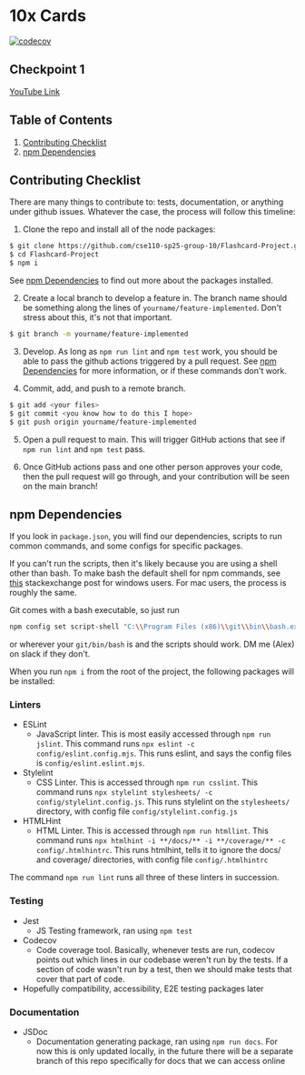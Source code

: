 # 10x Cards

[![codecov](https://codecov.io/gh/cse110-sp25-group-10/Flashcard-Project/graph/badge.svg?token=DAKDEQDBUL)](https://codecov.io/gh/cse110-sp25-group-10/Flashcard-Project)

## Checkpoint 1
[YouTube Link](https://youtu.be/rDQnm-aopik)

## Table of Contents
1. [Contributing Checklist](#contributing-checklist)
2. [npm Dependencies](#npm-dependencies)

## Contributing Checklist
There are many things to contribute to: tests, documentation, or anything under github issues. Whatever the case, the process will follow this timeline:

1. Clone the repo and install all of the node packages:

```bash
$ git clone https://github.com/cse110-sp25-group-10/Flashcard-Project.git
$ cd Flashcard-Project
$ npm i
```
See [npm Dependencies](#npm-dependencies) to find out more about the packages installed.

2. Create a local branch to develop a feature in. The branch name should be something along the lines of `yourname/feature-implemented`. Don't stress about this, it's not that important.

```bash
$ git branch -m yourname/feature-implemented
```

3. Develop. As long as `npm run lint` and `npm test` work, you should be able to pass the github actions triggered by a pull request. See [npm Dependencies](#npm-dependencies) for more information, or if these commands don't work.

4. Commit, add, and push to a remote branch.
```bash
$ git add <your files>
$ git commit <you know how to do this I hope>
$ git push origin yourname/feature-implemented
```

5. Open a pull request to main. This will trigger GitHub actions that see if `npm run lint` and `npm test` pass.

6. Once GitHub actions pass and one other person approves your code, then the pull request will go through, and your contribution will be seen on the main branch!

## npm Dependencies
If you look in `package.json`, you will find our dependencies, scripts to run common commands, and some configs for specific packages.

If you can't run the scripts, then it's likely because you are using a shell other than bash. To make bash the default shell for npm commands, see [this](https://stackoverflow.com/questions/23243353/how-to-set-shell-for-npm-run-scripts-in-windows) stackexchange post for windows users. For mac users, the process is roughly the same.

Git comes with a bash executable, so just run 

```bash
npm config set script-shell "C:\\Program Files (x86)\\git\\bin\\bash.exe" 
```

or wherever your `git/bin/bash` is and the scripts should work. DM me (Alex) on slack if they don't.

When you run `npm i` from the root of the project, the following packages will be installed:

### Linters
- ESLint
    - JavaScript linter. This is most easily accessed through `npm run jslint`. This command runs `npx eslint -c config/eslint.config.mjs`. This runs eslint, and says the config files is `config/eslint.eslint.mjs`.
- Stylelint
    - CSS Linter. This is accessed through `npm run csslint`. This command runs `npx stylelint stylesheets/ -c config/stylelint.config.js`. This runs stylelint on the `stylesheets/` directory, with config file `config/stylelint.config.js`
- HTMLHint
    - HTML Linter. This is accessed through `npm run htmllint`. This command runs `npx htmlhint -i **/docs/** -i **/coverage/** -c config/.htmlhintrc`. This runs htmlhint, tells it to ignore the docs/ and coverage/ directories, with config file `config/.htmlhintrc`

The command `npm run lint` runs all three of these linters in succession.

### Testing
- Jest
    - JS Testing framework, ran using `npm test`
- Codecov
    - Code coverage tool. Basically, whenever tests are run, codecov points out which lines in our codebase weren't run by the tests. If a section of code wasn't run by a test, then we should make tests that cover that part of code.
- Hopefully compatibility, accessibility, E2E testing packages later

### Documentation
- JSDoc
    - Documentation generating package, ran using `npm run docs`. For now this is only updated locally, in the future there will be a separate branch of this repo specifically for docs that we can access online